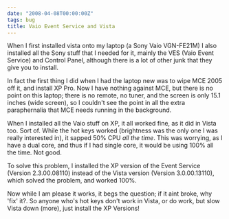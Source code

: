 ```yaml
---
date: "2008-04-08T00:00:00Z"
tags: bug
title: Vaio Event Service and Vista
---
```


When I first installed vista onto my laptop (a Sony Vaio VGN-FE21M) I also installed all the Sony stuff that I needed for it, mainly the VES (Vaio Event Service) and Control Panel, although there is a lot of other junk that they give you to install.

In fact the first thing I did when I had the laptop new was to wipe MCE 2005 off it, and install XP Pro.  Now I have nothing against MCE, but there is no point on this laptop; there is no remote, no tuner, and the screen is only 15.1 inches (wide screen), so I couldn't see the point in all the extra paraphernalia that MCE needs running in the background.

When I installed all the Vaio stuff on XP, it all worked fine, as it did in Vista too. Sort of.  While the hot keys worked (brightness was the only one I was really interested in), it sapped 50% CPU *all the time*.  This was worrying, as I have a dual core, and thus if I had single core, it would be using 100% all the time.  Not good.

To solve this problem, I installed the XP version of the Event Service (Version 2.3.00.08110) instead of the Vista version (Version 3.0.00.13110), which solved the problem, and worked 100%.

Now while I am please it works, it begs the question; if it aint broke, why 'fix' it?.  So anyone who's hot keys don't work in Vista, or do work, but slow Vista down (more), just install the XP Versions!

